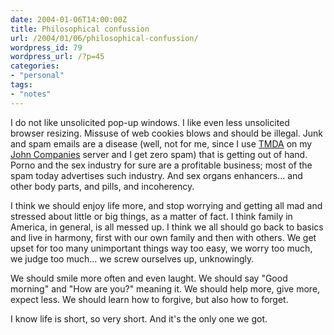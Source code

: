 ```yaml
---
date: 2004-01-06T14:00:00Z
title: Philosophical confussion
url: /2004/01/06/philosophical-confussion/
wordpress_id: 79
wordpress_url: /?p=45
categories:
- "personal"
tags:
- "notes"
---
```


I do not like unsolicited pop-up windows. I like even less unsolicited browser resizing. Missuse of web cookies blows and should be illegal. Junk and spam emails are a disease (well, not for me, since I use <a href="http://www.tmda.net/" title="Tagged Message Delivery Agent.">TMDA</a> on my <a href="http://www.johncompanies.com/" title="John Companies">John Companies</a> server and I get zero spam) that is getting out of hand. Porno and the sex industry for sure are a profitable business; most of the spam today advertises such industry. And sex organs enhancers... and other body parts, and pills, and incoherency.

I think we should enjoy life more, and stop worrying and getting all mad and stressed about little or big things, as a matter of fact. I think family in America, in general, is all messed up. I think we all should go back to basics and live in harmony, first with our own family and then with others. We get upset for too many unimportant things way too easy, we worry too much, we judge too much... we screw ourselves up, unknowingly.

We should smile more often and even laught. We should say "Good morning" and "How are you?" meaning it. We should help more, give more, expect less. We should learn how to forgive, but also how to forget.

I know life is short, so very short. And it's the only one we got.
